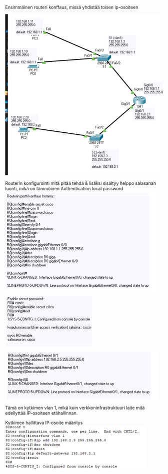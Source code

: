 Ensimmäinen routeri konffaus, missä yhdistää toisen ip-osoiteen

![Alt text](images/image1.PNG?raw=true "None")


Routerin konfigurointi mitä pitää tehdä & lisäksi sisältyy helppo salasanan luonti, mikä on tämmöinen Authentication local password
![Alt text](images/image2.PNG?raw=true "None")
![Alt text](images/image3.PNG?raw=true "None")
![Alt text](images/image4.PNG?raw=true "None")

Tämä on kytkimen vlan 1, mikä kuin verkkoninfrastruktuuri laite mitä edellyttää IP-osoiteen etähallinnan.

Kytkimen hallittava IP-osoite määritys
![Alt text](images/image5.PNG?raw=true "None")

